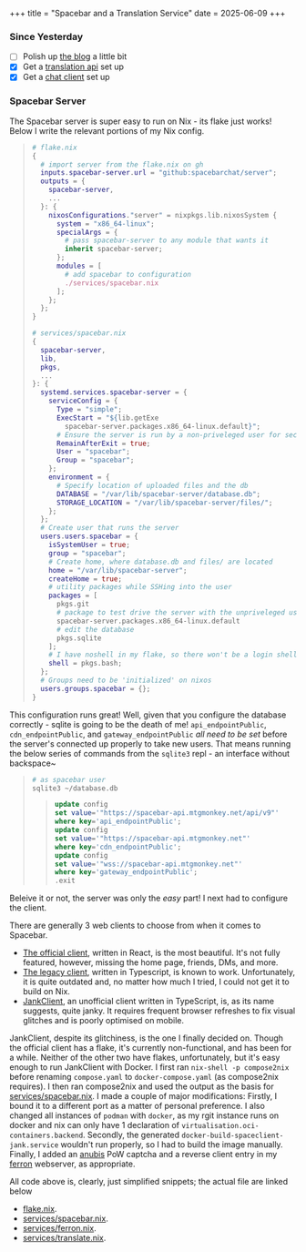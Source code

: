 +++
title = "Spacebar and a Translation Service"
date = 2025-06-09
+++

### Since Yesterday

- [ ] Polish up [the blog](https://blog.mtgmonkey.net) a little bit
- [X] Get a [translation api](https://translate.mtgmonkey.net) set up
- [X] Get a [chat client](https://chat.mtgmonkey.net) set up

### Spacebar Server

The Spacebar server is super easy to run on Nix - its flake just works! Below I write the relevant portions of my Nix config.

> ```nix
> # flake.nix
> {
>   # import server from the flake.nix on gh
>   inputs.spacebar-server.url = "github:spacebarchat/server";
>   outputs = {
>     spacebar-server,
>     ...
>   }: {
>     nixosConfigurations."server" = nixpkgs.lib.nixosSystem {
>       system = "x86_64-linux";
>       specialArgs = {
>         # pass spacebar-server to any module that wants it
>         inherit spacebar-server;
>       };
>       modules = [
>         # add spacebar to configuration
>         ./services/spacebar.nix
>       ];
>     };
>   };
> }
> ```
>
> ```nix
> # services/spacebar.nix
> {
>   spacebar-server,
>   lib,
>   pkgs,
>   ...
> }: {
>   systemd.services.spacebar-server = {
>     serviceConfig = {
>       Type = "simple";
>       ExecStart = "${lib.getExe
>         spacebar-server.packages.x86_64-linux.default}";
>       # Ensure the server is run by a non-priveleged user for security
>       RemainAfterExit = true;
>       User = "spacebar";
>       Group = "spacebar";
>     };
>     environment = {
>       # Specify location of uploaded files and the db
>       DATABASE = "/var/lib/spacebar-server/database.db";
>       STORAGE_LOCATION = "/var/lib/spacebar-server/files/";
>     };
>   };
>   # Create user that runs the server
>   users.users.spacebar = {
>     isSystemUser = true;
>     group = "spacebar";
>     # Create home, where database.db and files/ are located
>     home = "/var/lib/spacebar-server";
>     createHome = true;
>     # utility packages while SSHing into the user
>     packages = [
>       pkgs.git
>       # package to test drive the server with the unpriveleged user
>       spacebar-server.packages.x86_64-linux.default
>       # edit the database
>       pkgs.sqlite
>     ];
>     # I have noshell in my flake, so there won't be a login shell unless it's specified
>     shell = pkgs.bash;
>   };
>   # Groups need to be 'initialized' on nixos
>   users.groups.spacebar = {};
> }
> ```

This configuration runs great! Well, given that you configure the database correctly - sqlite is going to be the death of me! `api_endpointPublic`, `cdn_endpointPublic`, and `gateway_endpointPublic` *all need to be set* before the server's connected up properly to take new users. That means running the below series of commands from the `sqlite3` repl - an interface without backspace~

> ```bash
> # as spacebar user
> sqlite3 ~/database.db
> ```
>> ```sql
>> update config
>> set value='"https://spacebar-api.mtgmonkey.net/api/v9"'
>> where key='api_endpointPublic';
>> update config
>> set value='"https://spacebar-api.mtgmonkey.net"'
>> where key='cdn_endpointPublic';
>> update config
>> set value='"wss://spacebar-api.mtgmonkey.net"'
>> where key='gateway_endpointPublic';
>> .exit
>> ```

Beleive it or not, the server was only the *easy* part! I next had to configure the client.

There are generally 3 web clients to choose from when it comes to Spacebar.
- [The official client](https://github.com/spacebarchat/client), written in React, is the most beautiful. It's not fully featured, however, missing the home page, friends, DMs, and more.
- [The legacy client](https://github.com/spacebarchat/client/tree/legacy-v2), written in Typescript, is known to work. Unfortunately, it is quite outdated and, no matter how much I tried, I could not get it to build on Nix.
- [JankClient](https://github.com/MathMan05/JankClient), an unofficial client written in TypeScript, is, as its name suggests, quite janky. It requires frequent browser refreshes to fix visual glitches and is poorly optimised on mobile.

JankClient, despite its glitchiness, is the one I finally decided on. Though the official client has a flake, it's currently non-functional, and has been for a while. Neither of the other two have flakes, unfortunately, but it's easy enough to run JankClient with Docker. I first ran `nix-shell -p compose2nix` before renaming `compose.yaml` to `docker-compose.yaml` (as compose2nix requires). I then ran compose2nix and used the output as the basis for [services/spacebar.nix](https://git.mtgmonkey.net/server-configuration.git/tree/services/spacebar.nix). I made a couple of major modifications: Firstly, I bound it to a different port as a matter of personal preference. I also changed all instances of `podman` with `docker`, as my rgit instance runs on docker and nix can only have 1 declaration of `virtualisation.oci-containers.backend`. Secondly, the generated `docker-build-spaceclient-jank.service` wouldn't run properly, so I had to build the image manually. Finally, I added an [anubis](https://github.com/TecharoHQ/anubis) PoW captcha and a reverse client entry in my [ferron](https://www.ferronweb.org) webserver, as appropriate.

All code above is, clearly, just simplified snippets; the actual file are linked below
- [flake.nix](https://git.mtgmonkey.net/server-configuration.git/tree/flake.nix).
- [services/spacebar.nix](https://git.mtgmonkey.net/server-configuration.git/tree/services/spacebar.nix).
- [services/ferron.nix](https://git.mtgmonkey.net/server-configuration.git/tree/services/ferron.nix).
- [services/translate.nix](https://git.mtgmonkey.net/server-configuration.git/tree/services/ferron.nix).
